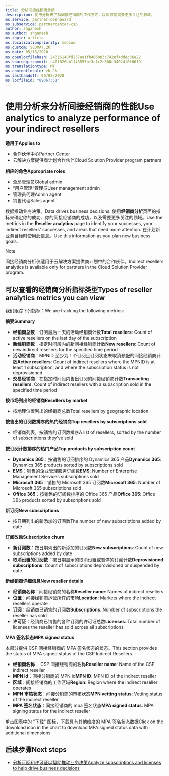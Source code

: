 ```yaml
---
title: 分析间接经销商业绩
description: 使用分析来了解间接经销商的工作方式，以及可能需要更多关注的领域。
ms.service: partner-dashboard
ms.subservice: partnercenter-csp
author: shganesh
ms.author: shganesh
ms.topic: article
ms.localizationpriority: medium
ms.custom: SEOMAY.20
ms.date: 05/13/2020
ms.openlocfilehash: 24316148fd237aa1fb466083c742ef4ddec36e22
ms.sourcegitcommit: c40f826bb1143555bf3a1c2c806c34024f0f6019
ms.translationtype: MT
ms.contentlocale: zh-CN
ms.lasthandoff: 09/02/2020
ms.locfileid: "89367351"
---
```

# <a name="use-analytics-to-analyze-performance-of-your-indirect-resellers"></a><span data-ttu-id="21eba-103">使用分析来分析间接经销商的性能</span><span class="sxs-lookup"><span data-stu-id="21eba-103">Use analytics to analyze performance of your indirect resellers</span></span>

<span data-ttu-id="21eba-104">**适用于**</span><span class="sxs-lookup"><span data-stu-id="21eba-104">**Applies to**</span></span>

- <span data-ttu-id="21eba-105">合作伙伴中心</span><span class="sxs-lookup"><span data-stu-id="21eba-105">Partner Center</span></span>
- <span data-ttu-id="21eba-106">云解决方案提供商计划合作伙伴</span><span class="sxs-lookup"><span data-stu-id="21eba-106">Cloud Solution Provider program partners</span></span>

<span data-ttu-id="21eba-107">**相应的角色**</span><span class="sxs-lookup"><span data-stu-id="21eba-107">**Appropriate roles**</span></span>

- <span data-ttu-id="21eba-108">全局管理员</span><span class="sxs-lookup"><span data-stu-id="21eba-108">Global admin</span></span>
- <span data-ttu-id="21eba-109">“用户管理”管理员</span><span class="sxs-lookup"><span data-stu-id="21eba-109">User management admin</span></span>
- <span data-ttu-id="21eba-110">管理员代理</span><span class="sxs-lookup"><span data-stu-id="21eba-110">Admin agent</span></span>
- <span data-ttu-id="21eba-111">销售代理</span><span class="sxs-lookup"><span data-stu-id="21eba-111">Sales agent</span></span>

<span data-ttu-id="21eba-112">数据推动业务决策。</span><span class="sxs-lookup"><span data-stu-id="21eba-112">Data drives business decisions.</span></span> <span data-ttu-id="21eba-113">使用**经销商分析**页面的指标来确定你的成功、你的间接经销商的成功，以及需要更多关注的领域。</span><span class="sxs-lookup"><span data-stu-id="21eba-113">Use the metrics in the **Reseller analytics** page to identify your successes, your indirect resellers' successes, and areas that need more attention.</span></span> <span data-ttu-id="21eba-114">在计划新业务目标时使用此信息。</span><span class="sxs-lookup"><span data-stu-id="21eba-114">Use this information as you plan new business goals.</span></span>

> [!NOTE]
> <span data-ttu-id="21eba-115">间接经销商分析仅适用于云解决方案提供商计划中的合作伙伴。</span><span class="sxs-lookup"><span data-stu-id="21eba-115">Indirect resellers analytics is available only for partners in the Cloud Solution Provider program.</span></span>

## <a name="types-of-reseller-analytics-metrics-you-can-view"></a><span data-ttu-id="21eba-116">可以查看的经销商分析指标类型</span><span class="sxs-lookup"><span data-stu-id="21eba-116">Types of reseller analytics metrics you can view</span></span>

<span data-ttu-id="21eba-117">我们跟踪下列指标：</span><span class="sxs-lookup"><span data-stu-id="21eba-117">We are tracking the following metrics:</span></span>

<span data-ttu-id="21eba-118">**摘要**</span><span class="sxs-lookup"><span data-stu-id="21eba-118">**Summary**</span></span>  
 - <span data-ttu-id="21eba-119">**经销商总数**：订阅最后一天的活动经销商计数</span><span class="sxs-lookup"><span data-stu-id="21eba-119">**Total resellers**: Count of active resellers on the last day of the subscription</span></span>  
 - <span data-ttu-id="21eba-120">**新经销商数**：指定时间段内的新间接经销商计数</span><span class="sxs-lookup"><span data-stu-id="21eba-120">**New resellers**: Count of new indirect resellers for the specified time period</span></span>  
 - <span data-ttu-id="21eba-121">**活动经销商**：MPNID 至少为 1 个订阅且订阅状态未取消预配的间接经销商计数</span><span class="sxs-lookup"><span data-stu-id="21eba-121">**Active resellers**: Count of indirect resellers where the MPNID is at least 1 subscription, and where the subscription status is not deprovisioned</span></span>  
 - <span data-ttu-id="21eba-122">**交易经销商**：在指定时间段内售出订阅的间接经销商计数</span><span class="sxs-lookup"><span data-stu-id="21eba-122">**Transacting resellers**: Count of indirect resellers with a subscription sold in the specified time period</span></span>  

<span data-ttu-id="21eba-123">**按市场列出的经销商**</span><span class="sxs-lookup"><span data-stu-id="21eba-123">**Resellers by market**</span></span>  
 - <span data-ttu-id="21eba-124">按地理位置列出的经销商总数</span><span class="sxs-lookup"><span data-stu-id="21eba-124">Total resellers by geographic location</span></span>  

<span data-ttu-id="21eba-125">**按售出的订阅数排序的热门经销商**</span><span class="sxs-lookup"><span data-stu-id="21eba-125">**Top resellers by subscriptions sold**</span></span>
 - <span data-ttu-id="21eba-126">经销商列表，按销售的订阅数排序</span><span class="sxs-lookup"><span data-stu-id="21eba-126">A list of resellers, sorted by the number of subscriptions they've sold</span></span>  

<span data-ttu-id="21eba-127">**按订阅计数排序的热门产品**</span><span class="sxs-lookup"><span data-stu-id="21eba-127">**Top products by subscription count**</span></span>  
 - <span data-ttu-id="21eba-128">**Dynamics 365**：按销售的订阅排序的 Dynamics 365 产品</span><span class="sxs-lookup"><span data-stu-id="21eba-128">**Dynamics 365**: Dynamics 365 products sorted by subscriptions sold</span></span>  
 - <span data-ttu-id="21eba-129">**EMS**：销售的企业管理服务订阅数</span><span class="sxs-lookup"><span data-stu-id="21eba-129">**EMS**: Number of Enterprise Management Services subscriptions sold</span></span>  
 - <span data-ttu-id="21eba-130">**Microsoft 365**：销售的 Microsoft 365 订阅数</span><span class="sxs-lookup"><span data-stu-id="21eba-130">**Microsoft 365**: Number of Microsoft 365 subscriptions sold</span></span>  
 - <span data-ttu-id="21eba-131">**Office 365**：按销售的订阅数排序的 Office 365 产品</span><span class="sxs-lookup"><span data-stu-id="21eba-131">**Office 365**: Office 365 products sorted by subscriptions sold</span></span>  

<span data-ttu-id="21eba-132">**新订阅**</span><span class="sxs-lookup"><span data-stu-id="21eba-132">**New subscriptions**</span></span>  
 - <span data-ttu-id="21eba-133">按日期列出的新添加的订阅数</span><span class="sxs-lookup"><span data-stu-id="21eba-133">The number of new subscriptions added by date</span></span>  

<span data-ttu-id="21eba-134">**订阅改动**</span><span class="sxs-lookup"><span data-stu-id="21eba-134">**Subscription churn**</span></span>  
 - <span data-ttu-id="21eba-135">**新订阅数**：按日期列出的新添加的订阅数</span><span class="sxs-lookup"><span data-stu-id="21eba-135">**New subscriptions**: Count of new subscriptions added by date</span></span>  
 - <span data-ttu-id="21eba-136">**取消设置的订阅数**：按日期显示的取消设置或暂停的订阅计数</span><span class="sxs-lookup"><span data-stu-id="21eba-136">**Deprovisioned subscriptions**: Count of subscriptions deprovisioned or suspended by date</span></span>  

<span data-ttu-id="21eba-137">**新经销商详细信息**</span><span class="sxs-lookup"><span data-stu-id="21eba-137">**New reseller details**</span></span>  
 - <span data-ttu-id="21eba-138">**经销商名称**：间接经销商的名称</span><span class="sxs-lookup"><span data-stu-id="21eba-138">**Reseller name**: Names of indirect resellers</span></span>  
 - <span data-ttu-id="21eba-139">**位置**：间接经销商运营所在的市场</span><span class="sxs-lookup"><span data-stu-id="21eba-139">**Location**: Markets where the indirect resellers operate</span></span>  
 - <span data-ttu-id="21eba-140">**订阅**：经销商已销售的订阅数</span><span class="sxs-lookup"><span data-stu-id="21eba-140">**Subscriptions**: Number of subscriptions the reseller has sold</span></span>  
 - <span data-ttu-id="21eba-141">**许可证**：经销商已销售的各种订阅的许可证总数</span><span class="sxs-lookup"><span data-stu-id="21eba-141">**Licenses**: Total number of licenses the reseller has sold across all subscriptions</span></span>  

<span data-ttu-id="21eba-142">**MPA 签名状态**</span><span class="sxs-lookup"><span data-stu-id="21eba-142">**MPA signed status**</span></span>

<span data-ttu-id="21eba-143">本部分提供 CSP 间接经销商的 MPA 签名状态的状态。</span><span class="sxs-lookup"><span data-stu-id="21eba-143">This section provides the status of MPA signed status of the CSP Indirect Resellers.</span></span>

 - <span data-ttu-id="21eba-144">**经销商名称**： CSP 间接经销商的名称</span><span class="sxs-lookup"><span data-stu-id="21eba-144">**Reseller name**: Name of the CSP indirect reseller</span></span>
 - <span data-ttu-id="21eba-145">**MPN id**：间接分销商的 MPN id</span><span class="sxs-lookup"><span data-stu-id="21eba-145">**MPN ID**: MPN ID of the indirect reseller</span></span>
 - <span data-ttu-id="21eba-146">**区域**：间接经销商的工作区域</span><span class="sxs-lookup"><span data-stu-id="21eba-146">**Region**: Region where the indirect reseller operates</span></span>
 - <span data-ttu-id="21eba-147">**MPN 审核状态**：间接分销商的审核状态</span><span class="sxs-lookup"><span data-stu-id="21eba-147">**MPN vetting status**: Vetting status of the indirect reseller</span></span>
 - <span data-ttu-id="21eba-148">**MPA 签名状态**：间接经销商的 mpa 签名状态</span><span class="sxs-lookup"><span data-stu-id="21eba-148">**MPA signed status**: MPA signing status for the indirect reseller</span></span>

<span data-ttu-id="21eba-149">单击图表中的 "下载" 图标，下载具有其他维度的 MPA 签名状态数据</span><span class="sxs-lookup"><span data-stu-id="21eba-149">Click on the download icon in the chart to download MPA signed status data with additional dimensions</span></span>
  
## <a name="next-steps"></a><span data-ttu-id="21eba-150">后续步骤</span><span class="sxs-lookup"><span data-stu-id="21eba-150">Next steps</span></span>

- [<span data-ttu-id="21eba-151">分析订阅和许可证以帮助推动业务决策</span><span class="sxs-lookup"><span data-stu-id="21eba-151">Analyze subscriptions and licenses to help drive business decisions</span></span>](analyze-subscriptions-licenses.md)